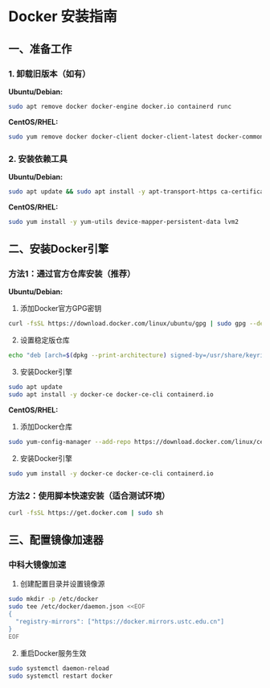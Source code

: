 # Docker 安装指南

## 一、准备工作

### 1. 卸载旧版本（如有）

**Ubuntu/Debian:**
```bash
sudo apt remove docker docker-engine docker.io containerd runc
```

**CentOS/RHEL:**
```bash
sudo yum remove docker docker-client docker-client-latest docker-common docker-latest docker-latest-logrotate docker-logrotate docker-engine
```

### 2. 安装依赖工具

**Ubuntu/Debian:**
```bash
sudo apt update && sudo apt install -y apt-transport-https ca-certificates curl gnupg lsb-release
```

**CentOS/RHEL:**
```bash
sudo yum install -y yum-utils device-mapper-persistent-data lvm2
```

## 二、安装Docker引擎

### 方法1：通过官方仓库安装（推荐）

**Ubuntu/Debian:**

1. 添加Docker官方GPG密钥
```bash
curl -fsSL https://download.docker.com/linux/ubuntu/gpg | sudo gpg --dearmor -o /usr/share/keyrings/docker-archive-keyring.gpg
```

2. 设置稳定版仓库
```bash
echo "deb [arch=$(dpkg --print-architecture) signed-by=/usr/share/keyrings/docker-archive-keyring.gpg] https://download.docker.com/linux/ubuntu $(lsb_release -cs) stable" | sudo tee /etc/apt/sources.list.d/docker.list > /dev/null
```

3. 安装Docker引擎
```bash
sudo apt update
sudo apt install -y docker-ce docker-ce-cli containerd.io
```

**CentOS/RHEL:**

1. 添加Docker仓库
```bash
sudo yum-config-manager --add-repo https://download.docker.com/linux/centos/docker-ce.repo
```

2. 安装Docker引擎
```bash
sudo yum install -y docker-ce docker-ce-cli containerd.io
```

### 方法2：使用脚本快速安装（适合测试环境）

```bash
curl -fsSL https://get.docker.com | sudo sh
```

## 三、配置镜像加速器

### 中科大镜像加速

1. 创建配置目录并设置镜像源
```bash
sudo mkdir -p /etc/docker
sudo tee /etc/docker/daemon.json <<EOF
{
  "registry-mirrors": ["https://docker.mirrors.ustc.edu.cn"]
}
EOF
```

2. 重启Docker服务生效
```bash
sudo systemctl daemon-reload
sudo systemctl restart docker
```

